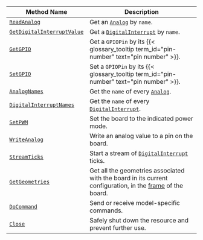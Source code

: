 <!-- prettier-ignore -->
Method Name | Description
----------- | -----------
[`ReadAnalog`](/machine/components/board/#readanalog) | Get an [`Analog`](/machine/components/board/#analogs) by `name`.
[`GetDigitalInterruptValue`](/machine/components/board/#getdigitalinterruptvalue) | Get a [`DigitalInterrupt`](/machine/components/board/#digital_interrupts) by `name`.
[`GetGPIO`](/machine/components/board/#getgpio) | Get a `GPIOPin` by its {{< glossary_tooltip term_id="pin-number" text="pin number" >}}.
[`SetGPIO`](/machine/components/board/#setgpio) | Set a `GPIOPin` by its {{< glossary_tooltip term_id="pin-number" text="pin number" >}}.
[`AnalogNames`](/machine/components/board/#analognames) | Get the `name` of every [`Analog`](/machine/components/board/#analogs).
[`DigitalInterruptNames`](/machine/components/board/#digitalinterruptnames) | Get the `name` of every [`DigitalInterrupt`](/machine/components/board/#digital_interrupts).
[`SetPWM`](/machine/components/board/#setpwm) | Set the board to the indicated power mode.
[`WriteAnalog`](/machine/components/board/#writeanalog) | Write an analog value to a pin on the board.
[`StreamTicks`](/machine/components/board/#streamticks) | Start a stream of [`DigitalInterrupt`](/machine/components/board/#digital_interrupts) ticks.
[`GetGeometries`](/machine/components/board/#getgeometries) | Get all the geometries associated with the board in its current configuration, in the [frame](/machine/services/frame-system/) of the board.
[`DoCommand`](/machine/components/board/#docommand) | Send or receive model-specific commands.
[`Close`](/machine/components/board/#close) | Safely shut down the resource and prevent further use.
